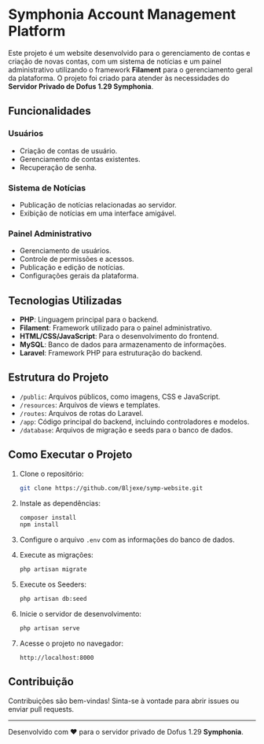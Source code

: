 # Symphonia Account Management Platform

Este projeto é um website desenvolvido para o gerenciamento de contas e criação de novas contas, com um sistema de notícias e um painel administrativo utilizando o framework **Filament** para o gerenciamento geral da plataforma. O projeto foi criado para atender às necessidades do **Servidor Privado de Dofus 1.29 Symphonia**.

## Funcionalidades

### Usuários
- Criação de contas de usuário.
- Gerenciamento de contas existentes.
- Recuperação de senha.

### Sistema de Notícias
- Publicação de notícias relacionadas ao servidor.
- Exibição de notícias em uma interface amigável.

### Painel Administrativo
- Gerenciamento de usuários.
- Controle de permissões e acessos.
- Publicação e edição de notícias.
- Configurações gerais da plataforma.

## Tecnologias Utilizadas

- **PHP**: Linguagem principal para o backend.
- **Filament**: Framework utilizado para o painel administrativo.
- **HTML/CSS/JavaScript**: Para o desenvolvimento do frontend.
- **MySQL**: Banco de dados para armazenamento de informações.
- **Laravel**: Framework PHP para estruturação do backend.

## Estrutura do Projeto

- `/public`: Arquivos públicos, como imagens, CSS e JavaScript.
- `/resources`: Arquivos de views e templates.
- `/routes`: Arquivos de rotas do Laravel.
- `/app`: Código principal do backend, incluindo controladores e modelos.
- `/database`: Arquivos de migração e seeds para o banco de dados.

## Como Executar o Projeto

1. Clone o repositório:
    ```bash
    git clone https://github.com/Bljexe/symp-website.git
    ```

2. Instale as dependências:
    ```bash
    composer install
    npm install
    ```

3. Configure o arquivo `.env` com as informações do banco de dados.

4. Execute as migrações:
    ```bash
    php artisan migrate
    ```
5. Execute os Seeders:
    ```bash
    php artisan db:seed
    ```
6. Inicie o servidor de desenvolvimento:
    ```bash
    php artisan serve
    ```

7. Acesse o projeto no navegador:
    ```
    http://localhost:8000
    ```

## Contribuição

Contribuições são bem-vindas! Sinta-se à vontade para abrir issues ou enviar pull requests.

---

Desenvolvido com ❤️ para o servidor privado de Dofus 1.29 **Symphonia**.
